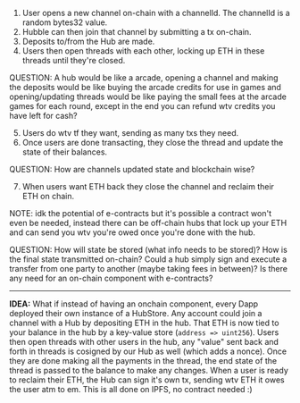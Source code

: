 1. User opens a new channel on-chain with a channelId. The channelId is a random bytes32 value.
2. Hubble can then join that channel by submitting a tx on-chain.
3. Deposits to/from the Hub are made.
4. Users then open threads with each other, locking up ETH in these threads until they're closed.

QUESTION: A hub would be like a arcade, opening a channel and making the deposits would be like buying the arcade credits for use in games and opening/updating threads would be like paying the small fees at the arcade games for each round, except in the end you can refund wtv credits you have left for cash?

5. Users do wtv tf they want, sending as many txs they need.
6. Once users are done transacting, they close the thread and update the state of their balances.

QUESTION: How are channels updated state and blockchain wise?

7. When users want ETH back they close the channel and reclaim their ETH on chain.

NOTE: idk the potential of e-contracts but it's possible a contract won't even be needed, instead there can be off-chain hubs that lock up your ETH and can send you wtv you're owed once you're done with the hub.

QUESTION: How will state be stored (what info needs to be stored)? How is the final state transmitted on-chain? Could a hub simply sign and execute a transfer from one party to another (maybe taking fees in between)? Is there any need for an on-chain component with e-contracts?

---

**IDEA:** What if instead of having an onchain component, every Dapp deployed their own instance of a HubStore. Any account could join a channel with a Hub by depositing ETH in the hub. That ETH is now tied to your balance in the hub by a key-value store (`address => uint256`). Users then open threads with other users in the hub, any "value" sent back and forth in threads is cosigned by our Hub as well (which adds a nonce). Once they are done making all the payments in the thread, the end state of the thread is passed to the balance to make any changes. When a user is ready to reclaim their ETH, the Hub can sign it's own tx, sending wtv ETH it owes the user atm to em. This is all done on IPFS, no contract needed :)
